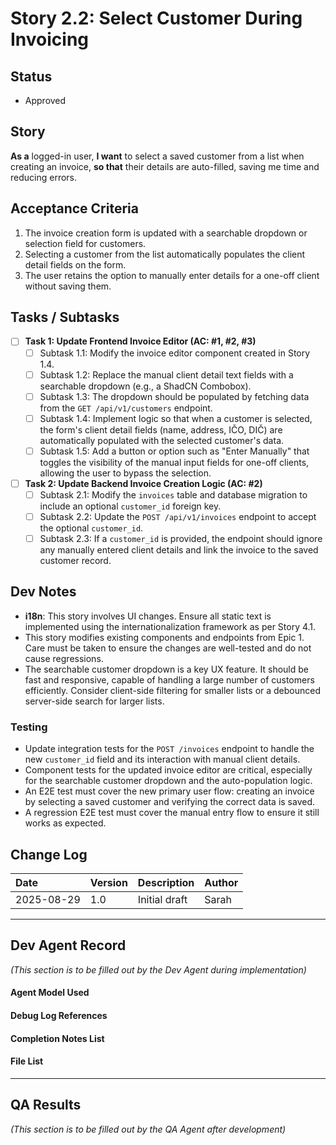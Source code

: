 # Story 2.2: Select Customer During Invoicing

## Status
- Approved

## Story
**As a** logged-in user,
**I want** to select a saved customer from a list when creating an invoice,
**so that** their details are auto-filled, saving me time and reducing errors.

## Acceptance Criteria
1. The invoice creation form is updated with a searchable dropdown or selection field for customers.
2. Selecting a customer from the list automatically populates the client detail fields on the form.
3. The user retains the option to manually enter details for a one-off client without saving them.

## Tasks / Subtasks
- [ ] **Task 1: Update Frontend Invoice Editor (AC: #1, #2, #3)**
  - [ ] Subtask 1.1: Modify the invoice editor component created in Story 1.4.
  - [ ] Subtask 1.2: Replace the manual client detail text fields with a searchable dropdown (e.g., a ShadCN Combobox).
  - [ ] Subtask 1.3: The dropdown should be populated by fetching data from the `GET /api/v1/customers` endpoint.
  - [ ] Subtask 1.4: Implement logic so that when a customer is selected, the form's client detail fields (name, address, IČO, DIČ) are automatically populated with the selected customer's data.
  - [ ] Subtask 1.5: Add a button or option such as "Enter Manually" that toggles the visibility of the manual input fields for one-off clients, allowing the user to bypass the selection.
- [ ] **Task 2: Update Backend Invoice Creation Logic (AC: #2)**
  - [ ] Subtask 2.1: Modify the `invoices` table and database migration to include an optional `customer_id` foreign key.
  - [ ] Subtask 2.2: Update the `POST /api/v1/invoices` endpoint to accept the optional `customer_id`.
  - [ ] Subtask 2.3: If a `customer_id` is provided, the endpoint should ignore any manually entered client details and link the invoice to the saved customer record.

## Dev Notes
- **i18n**: This story involves UI changes. Ensure all static text is implemented using the internationalization framework as per Story 4.1.
- This story modifies existing components and endpoints from Epic 1. Care must be taken to ensure the changes are well-tested and do not cause regressions.
- The searchable customer dropdown is a key UX feature. It should be fast and responsive, capable of handling a large number of customers efficiently. Consider client-side filtering for smaller lists or a debounced server-side search for larger lists.

### Testing
- Update integration tests for the `POST /invoices` endpoint to handle the new `customer_id` field and its interaction with manual client details.
- Component tests for the updated invoice editor are critical, especially for the searchable customer dropdown and the auto-population logic.
- An E2E test must cover the new primary user flow: creating an invoice by selecting a saved customer and verifying the correct data is saved.
- A regression E2E test must cover the manual entry flow to ensure it still works as expected.

## Change Log
| Date       | Version | Description                | Author |
| :--------- | :------ | :------------------------- | :----- |
| 2025-08-29 | 1.0     | Initial draft              | Sarah  |

---
## Dev Agent Record
*(This section is to be filled out by the Dev Agent during implementation)*

#### Agent Model Used

#### Debug Log References

#### Completion Notes List

#### File List

---
## QA Results
*(This section is to be filled out by the QA Agent after development)*
